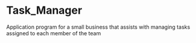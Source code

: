 # Task_Manager
Application program for a small business that assists with managing tasks assigned to each member of the team

